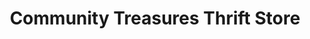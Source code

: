 ---
title: "Community Treasures Thrift Store"
url: /dodgeville/community-treasures-thrift-store/
shop: shop
---